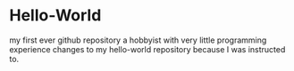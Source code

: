 # Hello-World
my first ever github repository
a hobbyist with very little programming experience
changes to my hello-world repository because I was instructed to.
